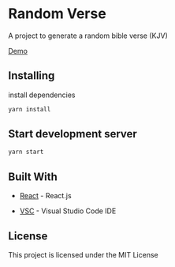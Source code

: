 # Random Verse

A project to generate a random bible verse (KJV)

[Demo](https://random-verse.web.app/)

## Installing

install dependencies

```bash
yarn install
```

## Start development server

```bash
yarn start
```

## Built With

* [React](https://reactjs.org/) - React.js

* [VSC](https://code.visualstudio.com/) - Visual Studio Code IDE

## License

This project is licensed under the MIT License